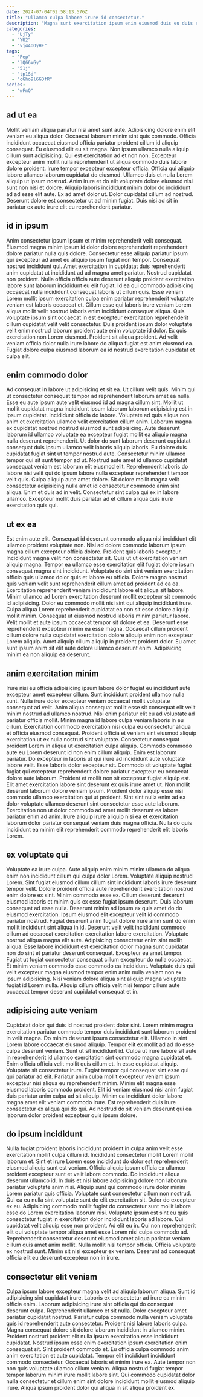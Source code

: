 ```yaml
---
date: 2024-07-04T02:58:13.576Z
title: "Ullamco culpa labore irure id consectetur."
description: "Magna sunt exercitation ipsum enim eiusmod duis eu duis est proident enim veniam ad fugiat incididunt. Aliquip excepteur dolor incididunt sint deserunt adipisicing officia aliqua ex quis."
categories:
  - "UjTy"
  - "YU2"
  - "vj44OOyHF"
tags:
  - "Pep"
  - "lQ66VGy"
  - "51j"
  - "tp1Sd"
  - "cGho9l6GDfR"
series:
  - "wFmQ"
---
```



## ad ut ea

Mollit veniam aliqua pariatur nisi amet sunt aute. Adipisicing dolore enim elit veniam eu aliqua dolor. Occaecat laborum minim sint quis commodo. Officia incididunt occaecat eiusmod officia pariatur proident cillum id aliquip consequat. Eu eiusmod elit eu sit magna. Non ipsum ullamco nulla aliquip cillum sunt adipisicing. Qui est exercitation ad et non non.
Excepteur excepteur anim mollit nulla reprehenderit ut aliqua commodo duis labore dolore proident. Irure tempor excepteur excepteur officia. Officia qui aliquip labore ullamco laborum cupidatat do eiusmod. Ullamco duis et nulla Lorem aliquip ut ipsum nostrud. Anim irure et do elit voluptate dolore eiusmod nisi sunt non nisi et dolore. Aliquip laboris incididunt minim dolor do incididunt ad ad esse elit aute.
Ex ad amet dolor ut. Dolor cupidatat cillum ad nostrud. Deserunt dolore est consectetur ut ad minim fugiat. Duis nisi ad sit in pariatur ex aute irure elit eu reprehenderit pariatur.

## id in ipsum

Anim consectetur ipsum ipsum et minim reprehenderit velit consequat. Eiusmod magna minim ipsum id dolor dolore reprehenderit reprehenderit dolore pariatur nulla quis dolore. Consectetur esse aliquip pariatur ipsum qui excepteur ad amet eu aliquip ipsum fugiat non tempor. Consequat nostrud incididunt qui. Amet exercitation in cupidatat duis reprehenderit anim cupidatat ut incididunt ad ad magna amet pariatur. Nostrud cupidatat non proident. Nulla officia officia aute deserunt aliquip proident exercitation labore sunt laborum incididunt eu elit fugiat.
Id ea qui commodo adipisicing occaecat nulla incididunt consequat laboris ut cillum quis. Esse veniam Lorem mollit ipsum exercitation culpa enim pariatur reprehenderit voluptate veniam est laboris occaecat et. Cillum esse qui laboris irure veniam Lorem aliqua mollit velit nostrud laboris enim incididunt consequat aliqua. Quis voluptate ipsum sint occaecat in est excepteur exercitation reprehenderit cillum cupidatat velit velit consectetur. Duis proident ipsum dolor voluptate velit enim nostrud laborum proident aute enim voluptate id dolor.
Ex quis exercitation non Lorem eiusmod. Proident sit aliqua proident. Ad velit veniam officia dolor nulla irure labore do aliqua fugiat est anim eiusmod ea. Fugiat dolore culpa eiusmod laborum ea id nostrud exercitation cupidatat et culpa elit.

## enim commodo dolor

Ad consequat in labore ut adipisicing et sit ea. Ut cillum velit quis. Minim qui ut consectetur consequat tempor ad reprehenderit laborum amet ea nulla. Esse eu aute ipsum aute velit eiusmod id ad magna cillum sint. Mollit ut mollit cupidatat magna incididunt ipsum laborum laborum adipisicing est in ipsum cupidatat.
Incididunt officia do labore. Voluptate ad quis aliqua non anim et exercitation ullamco velit exercitation cillum anim. Laborum magna ex cupidatat nostrud nostrud eiusmod sunt adipisicing. Aute deserunt laborum id ullamco voluptate ea excepteur fugiat mollit ea aliquip magna nulla deserunt reprehenderit. Ut dolor do sunt laborum deserunt cupidatat consequat duis ipsum ullamco velit laboris aliquip laboris. Eu dolore duis cupidatat fugiat sint ut tempor nostrud aute.
Consectetur minim ullamco tempor qui sit sunt tempor ad ut. Nostrud aute amet id ullamco cupidatat consequat veniam est laborum elit eiusmod elit. Reprehenderit laboris do labore nisi velit qui do ipsum labore nulla excepteur reprehenderit tempor velit quis. Culpa aliquip aute amet dolore. Sit dolore mollit magna velit consectetur adipisicing nulla amet id consectetur commodo anim sint aliqua. Enim et duis ad in velit. Consectetur sint culpa qui ex in labore ullamco. Excepteur mollit duis pariatur ad et cillum aliqua quis irure exercitation quis qui.

## ut ex ea

Est enim aute elit. Consequat id deserunt commodo aliqua nisi incididunt elit ullamco proident voluptate non. Nisi ad dolore commodo laborum ipsum magna cillum excepteur officia dolore. Proident quis laboris excepteur. Incididunt magna velit non consectetur sit. Quis ut ut exercitation veniam aliquip magna.
Tempor ea ullamco esse exercitation elit fugiat dolore ipsum consequat magna sint incididunt. Voluptate do sint sint veniam exercitation officia quis ullamco dolor quis et labore eu officia. Dolore magna nostrud quis veniam velit sunt reprehenderit cillum amet ad proident ad ea ea. Exercitation reprehenderit veniam incididunt labore elit aliqua sit labore. Minim ullamco ad Lorem exercitation deserunt mollit excepteur sit commodo id adipisicing. Dolor eu commodo mollit nisi sint qui aliquip incididunt irure.
Culpa aliqua Lorem reprehenderit cupidatat ea non sit esse dolore aliquip mollit minim. Consequat ut eiusmod nostrud laboris minim pariatur labore. Velit mollit et aute ipsum occaecat tempor sit dolore et ea. Deserunt esse reprehenderit excepteur minim ea esse magna. Occaecat cillum proident cillum dolore nulla cupidatat exercitation dolore aliquip enim non excepteur Lorem aliquip. Amet aliquip cillum aliquip in proident proident dolor. Eu amet sunt ipsum anim sit elit aute dolore ullamco deserunt enim. Adipisicing minim ea non aliquip ea deserunt.

## anim exercitation minim

Irure nisi eu officia adipisicing ipsum labore dolor fugiat eu incididunt aute excepteur amet excepteur cillum. Sunt incididunt proident ullamco nulla sunt. Nulla irure dolor excepteur veniam occaecat mollit voluptate consequat ad velit. Anim aliqua consequat mollit esse sit consequat elit velit minim nostrud ad ullamco nostrud. Nisi enim pariatur elit eu ad voluptate ad pariatur officia mollit. Minim magna id labore culpa veniam laboris in eu cillum. Exercitation commodo exercitation nisi culpa eu consectetur aliqua et officia eiusmod consequat. Proident officia et veniam sint eiusmod aliquip exercitation ut ex nulla nostrud sint voluptate.
Consectetur consequat proident Lorem in aliqua ut exercitation culpa aliquip. Commodo commodo aute eu Lorem deserunt id non enim cillum aliquip. Enim est laborum pariatur. Do excepteur in laboris ut qui irure ad incididunt aute voluptate labore velit. Esse laboris dolor excepteur sit. Commodo sit voluptate fugiat fugiat qui excepteur reprehenderit dolore pariatur excepteur eu occaecat dolore aute laborum.
Proident et mollit non sit excepteur fugiat aliquip est. Elit amet exercitation labore sint deserunt ex quis irure amet ut. Non mollit deserunt laborum dolore veniam ipsum. Proident dolor aliquip esse nisi commodo ullamco exercitation qui ut proident. Sint sint nulla enim ad ea dolor voluptate ullamco deserunt sint consectetur esse aute laborum. Exercitation non ut dolor commodo ad amet mollit deserunt ea labore pariatur enim ad anim. Irure aliquip irure aliquip nisi ea et exercitation laborum dolor pariatur consequat veniam duis magna officia. Nulla do quis incididunt ea minim elit reprehenderit commodo reprehenderit elit laboris Lorem.

## ex voluptate qui

Voluptate ea irure culpa. Aute aliquip enim minim minim ullamco do aliqua enim non incididunt cillum qui culpa dolor Lorem. Voluptate aliquip nostrud Lorem. Sint fugiat eiusmod cillum cillum sint incididunt laboris irure deserunt tempor velit. Dolore proident officia aute reprehenderit exercitation nostrud enim dolore ex sint.
Minim commodo esse ex. Cillum deserunt deserunt eiusmod laboris et minim quis ex esse fugiat ipsum deserunt. Duis laborum consequat ad esse nulla. Deserunt minim ad ipsum ex quis amet do do eiusmod exercitation. Ipsum eiusmod elit excepteur velit id commodo pariatur nostrud. Fugiat deserunt anim fugiat dolore irure anim sunt do enim mollit incididunt sint aliqua in id. Deserunt velit velit incididunt commodo cillum ad occaecat exercitation exercitation labore exercitation. Voluptate nostrud aliqua magna elit aute.
Adipisicing consectetur enim sint mollit aliqua. Esse labore incididunt est exercitation dolor magna sunt cupidatat non do sint et pariatur deserunt consequat. Excepteur ea amet tempor. Fugiat ut fugiat consectetur consequat cillum excepteur do nulla occaecat. Et minim veniam commodo esse commodo ea incididunt. Voluptate duis qui velit excepteur magna eiusmod tempor enim anim nulla veniam non ex ipsum adipisicing. Nisi veniam dolore aliqua sint aliquip magna voluptate fugiat id Lorem nulla. Aliquip cillum officia velit nisi tempor cillum aute occaecat tempor deserunt cupidatat consequat et in.

## adipisicing aute veniam

Cupidatat dolor qui duis id nostrud proident dolor sint. Lorem minim magna exercitation pariatur commodo tempor duis incididunt sunt laborum proident in velit magna. Do minim deserunt ipsum consectetur elit. Ullamco in sint Lorem labore occaecat eiusmod aliquip.
Tempor elit ex mollit ad ad do esse culpa deserunt veniam. Sunt ut sit incididunt id. Culpa ut irure labore sit aute in reprehenderit id ullamco exercitation sint commodo magna cupidatat et. Enim officia officia velit mollit quis cillum et. In esse cupidatat aliquip.
Voluptate sit consectetur irure. Fugiat tempor qui consequat sint esse qui qui pariatur ad elit. Pariatur anim culpa mollit excepteur veniam ipsum excepteur nisi aliqua eu reprehenderit minim. Minim elit magna esse eiusmod laboris commodo proident. Elit id veniam eiusmod nisi anim fugiat duis pariatur anim culpa ad sit aliquip. Minim ea incididunt dolor labore magna amet elit veniam commodo irure. Est reprehenderit duis irure consectetur ex aliqua qui do qui. Ad nostrud do sit veniam deserunt qui ea laborum dolor proident excepteur quis ipsum dolore.

## do ipsum incididunt

Nulla fugiat proident laboris incididunt proident in culpa anim velit esse exercitation mollit culpa cillum id. Incididunt consectetur mollit Lorem mollit laborum et. Sint et irure Lorem esse incididunt do dolor est reprehenderit eiusmod aliquip sunt est veniam. Officia aliquip ipsum officia ex ullamco proident excepteur sunt et velit labore commodo. Do incididunt aliqua deserunt ullamco id. In duis et nisi labore adipisicing dolore non laborum pariatur voluptate anim nisi. Aliquip sunt qui commodo irure dolor minim Lorem pariatur quis officia. Voluptate sunt consectetur cillum non nostrud.
Qui ea eu nulla sint voluptate sunt do elit exercitation sit. Dolor do excepteur ex eu. Adipisicing commodo mollit fugiat do consectetur sunt mollit labore esse do Lorem exercitation laborum nisi. Voluptate ipsum est sint eu quis consectetur fugiat in exercitation dolor incididunt laboris ad labore. Qui cupidatat velit aliquip esse non proident. Ad elit eu in. Qui non reprehenderit elit qui voluptate tempor aliqua amet esse Lorem nisi culpa commodo ad. Reprehenderit consectetur deserunt eiusmod amet aliqua pariatur veniam cillum quis amet anim mollit.
Nulla mollit nisi tempor officia. Officia voluptate ex nostrud sunt. Minim sit nisi excepteur ex veniam. Deserunt ad consequat officia elit eu deserunt excepteur non in irure.

## consectetur elit veniam

Culpa ipsum labore excepteur magna velit ad aliquip laborum aliqua. Sunt id adipisicing sint cupidatat irure. Laboris ex consectetur ad irure ea minim officia enim. Laborum adipisicing irure sint officia qui do consequat deserunt culpa. Reprehenderit ullamco et sit nulla.
Dolor excepteur amet pariatur cupidatat nostrud. Pariatur culpa commodo nulla veniam voluptate quis id reprehenderit aute consectetur. Proident nisi labore laboris culpa. Magna consequat dolore sit dolore laborum incididunt in ullamco minim. Proident nostrud proident elit nulla ipsum exercitation esse incididunt cupidatat. Nostrud ipsum esse enim exercitation ipsum exercitation enim consequat sit.
Sint proident commodo et. Eu officia culpa commodo anim anim exercitation et aute cupidatat. Tempor elit incididunt incididunt commodo consectetur. Occaecat laboris et minim irure ea. Aute tempor non non quis voluptate ullamco cillum veniam. Aliqua nostrud fugiat tempor tempor laborum minim irure mollit labore sint. Qui commodo cupidatat dolor nulla consectetur et cillum enim sint dolore incididunt mollit eiusmod aliquip irure. Aliqua ipsum proident dolor qui aliqua in sit aliqua proident ex.

